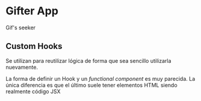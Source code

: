 # Gifter App

Gif's seeker

## Custom Hooks

Se utilizan para reutilizar lógica de forma que sea sencillo utilizarla nuevamente.

La forma de definir un Hook y un *functional component* es muy parecida. La única diferencia es que el último suele tener elementos HTML siendo realmente código JSX